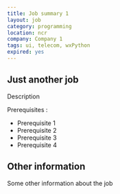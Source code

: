 ```yaml
---
title: Job summary 1
layout: job
category: programming
location: ncr
company: Company 1
tags: ui, telecom, wxPython
expired: yes
---
```

## Just another job

Description

Prerequisites :

* Prerequisite 1
* Prerequisite 2
* Prerequisite 3
* Prerequisite 4

## Other information

Some other information about the job
